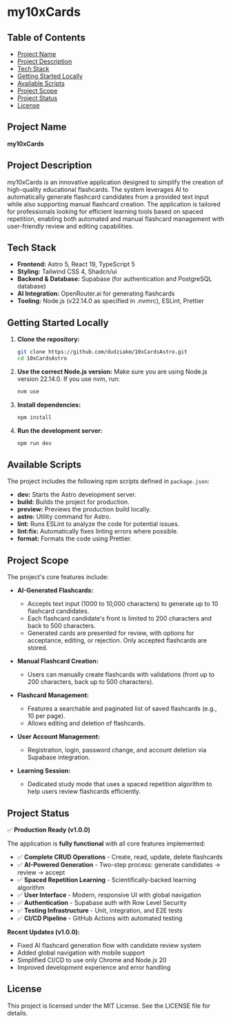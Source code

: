 # my10xCards

## Table of Contents

- [Project Name](#project-name)
- [Project Description](#project-description)
- [Tech Stack](#tech-stack)
- [Getting Started Locally](#getting-started-locally)
- [Available Scripts](#available-scripts)
- [Project Scope](#project-scope)
- [Project Status](#project-status)
- [License](#license)

## Project Name

**my10xCards**

## Project Description

my10xCards is an innovative application designed to simplify the creation of high-quality educational flashcards. The system leverages AI to automatically generate flashcard candidates from a provided text input while also supporting manual flashcard creation. The application is tailored for professionals looking for efficient learning tools based on spaced repetition, enabling both automated and manual flashcard management with user-friendly review and editing capabilities.

## Tech Stack

- **Frontend:** Astro 5, React 19, TypeScript 5
- **Styling:** Tailwind CSS 4, Shadcn/ui
- **Backend & Database:** Supabase (for authentication and PostgreSQL database)
- **AI Integration:** OpenRouter.ai for generating flashcards
- **Tooling:** Node.js (v22.14.0 as specified in .nvmrc), ESLint, Prettier

## Getting Started Locally

1. **Clone the repository:**

   ```bash
   git clone https://github.com/dudziakm/10xCardsAstro.git
   cd 10xCardsAstro
   ```

2. **Use the correct Node.js version:**
   Make sure you are using Node.js version 22.14.0. If you use nvm, run:

   ```bash
   nvm use
   ```

3. **Install dependencies:**

   ```bash
   npm install
   ```

4. **Run the development server:**
   ```bash
   npm run dev
   ```

## Available Scripts

The project includes the following npm scripts defined in `package.json`:

- **dev:** Starts the Astro development server.
- **build:** Builds the project for production.
- **preview:** Previews the production build locally.
- **astro:** Utility command for Astro.
- **lint:** Runs ESLint to analyze the code for potential issues.
- **lint:fix:** Automatically fixes linting errors where possible.
- **format:** Formats the code using Prettier.

## Project Scope

The project's core features include:

- **AI-Generated Flashcards:**

  - Accepts text input (1000 to 10,000 characters) to generate up to 10 flashcard candidates.
  - Each flashcard candidate's front is limited to 200 characters and back to 500 characters.
  - Generated cards are presented for review, with options for acceptance, editing, or rejection. Only accepted flashcards are stored.

- **Manual Flashcard Creation:**

  - Users can manually create flashcards with validations (front up to 200 characters, back up to 500 characters).

- **Flashcard Management:**

  - Features a searchable and paginated list of saved flashcards (e.g., 10 per page).
  - Allows editing and deletion of flashcards.

- **User Account Management:**

  - Registration, login, password change, and account deletion via Supabase integration.

- **Learning Session:**
  - Dedicated study mode that uses a spaced repetition algorithm to help users review flashcards efficiently.

## Project Status

✅ **Production Ready (v1.0.0)**

The application is **fully functional** with all core features implemented:

- ✅ **Complete CRUD Operations** - Create, read, update, delete flashcards  
- ✅ **AI-Powered Generation** - Two-step process: generate candidates → review → accept
- ✅ **Spaced Repetition Learning** - Scientifically-backed learning algorithm  
- ✅ **User Interface** - Modern, responsive UI with global navigation
- ✅ **Authentication** - Supabase auth with Row Level Security  
- ✅ **Testing Infrastructure** - Unit, integration, and E2E tests
- ✅ **CI/CD Pipeline** - GitHub Actions with automated testing

**Recent Updates (v1.0.0):**
- Fixed AI flashcard generation flow with candidate review system
- Added global navigation with mobile support
- Simplified CI/CD to use only Chrome and Node.js 20
- Improved development experience and error handling

## License

This project is licensed under the MIT License. See the LICENSE file for details.
